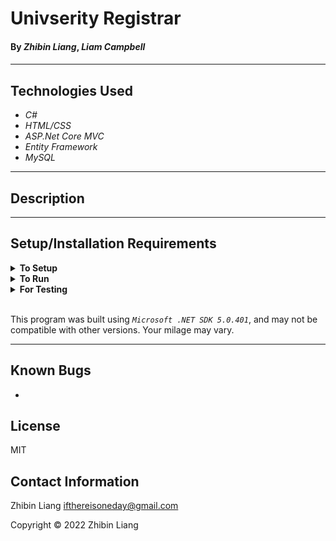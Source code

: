 # Univserity Registrar

#### By _**Zhibin Liang**_, _**Liam Campbell**_

#### 

---
## Technologies Used

* _C#_
* _HTML/CSS_
* _ASP.Net Core MVC_
* _Entity Framework_
* _MySQL_

---
## Description



---
## Setup/Installation Requirements

<details>
<summary><strong>To Setup</strong></summary>

* Requires _MySQL_ for the database
* Install _Microsoft .NET SDK_
* Clone the repo
    ```
    $ git clone
    ```
</details>

<details>
<summary><strong>To Run</strong></summary>

* Navigate to  
   <pre>UniversityRegistrar.Solution
   ├── <strong>UniversityRegistrar</strong>
   └── UniversityRegistrar.Tests</pre>
* Create ```appsettings.json``` in the directory of _UniversityRegistrar_, and add following to the file with your MySQL username and password
    ```
    {
    "ConnectionStrings": {
        "DefaultConnection": "Server=localhost;Port=3306;database=university_registrar;uid=[username];pwd=[password];"
    }
    }
    ```
* Import the database in the root of UniversityRegistrar.Solution
* Run following commands
    ```
    $ dotnet restore
    ```
    ```
    $ dotnet build
    ```
    ```
    $ dotnet run
    ```
</details>

<details>
<summary><strong>For Testing</strong></summary>

* Navigate to  
    <pre>UniversityRegistrar.Solution
    ├── UniversityRegistrar
    └── <strong>UniversityRegistrar.Tests</strong></pre>
* Run following commands
    ```
    $ dotnet restore
    ```
    ```
    $ dotnet test
    ```

</details>
<br/>

This program was built using *`Microsoft .NET SDK 5.0.401`*, and may not be compatible with other versions. Your milage may vary.

---
## Known Bugs

* 

## License
MIT

## Contact Information
Zhibin Liang <ifthereisoneday@gmail.com>

Copyright &copy; 2022 Zhibin Liang